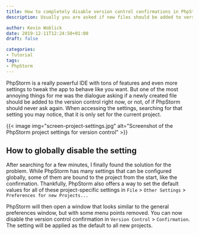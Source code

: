 ```yaml
---
title: How to completely disable version control confirmations in PhpStorm
description: Usually you are asked if new files should be added to version control in every new project. Here's how to disable the dialogue.

author: Kevin Woblick
date: 2019-12-11T12:24:50+01:00
draft: false

categories:
- Tutorial
tags:
- PhpStorm
---
```


PhpStorm is a really powerful IDE with tons of features and even more settings to tweak the app to behave like you want. But one of the most annoying things for me was the dialogue asking if a newly created file should be added to the version control right now, or not, of if PhpStorm should never ask again. When accessing the settings, searching for that setting you may notice, that it is only set for the current project.

{{< image img="screen-project-settings.jpg" alt="Screenshot of the PhpStorm project settings for version control" >}}

## How to globally disable the setting

After searching for a few minutes, I finally found the solution for the problem. While PhpStorm has many settings that can be configured globally, some of them are bound to the project from the start, like the confirmation. Thankfully, PhpStorm also offers a way to set the default values for all of these project-specific settings in `File` > `Other Settings` > `Preferences for new Projects...`

PhpStorm will then open a window that looks similar to the general preferences window, but with some menu points removed. You can now disable the version control confirmation in `Version Control` > `Confirmation`. The setting will be applied as the default to all new projects.
